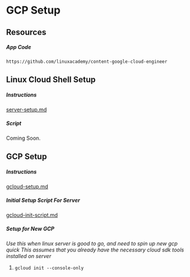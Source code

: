# GCP Setup

## Resources
##### App Code
`https://github.com/linuxacademy/content-google-cloud-engineer`

## Linux Cloud Shell Setup
##### Instructions
[server-setup.md](./server/server-setup.md)
##### Script
Coming Soon.

## GCP Setup
##### Instructions
[gcloud-setup.md](./gcp/gcloud-setup.md)
##### Initial Setup Script For Server
[gcloud-init-script.md](./gcp/gcloud-init-script.sh)
##### Setup for New GCP
*Use this when linux server is good to go, and need to spin up new gcp quick*
*This assumes that you already have the necessary cloud sdk tools installed on server*
1. `gcloud init --console-only`  

		

